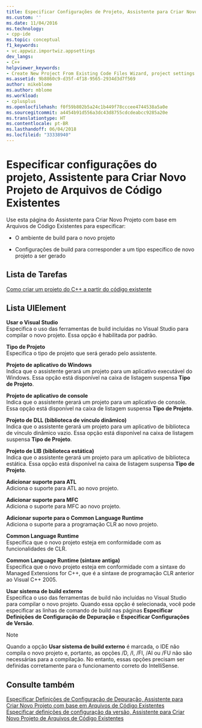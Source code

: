 ```yaml
---
title: Especificar Configurações de Projeto, Assistente para Criar Novo Projeto com base em Arquivos de Código Existentes | Microsoft Docs
ms.custom: ''
ms.date: 11/04/2016
ms.technology:
- cpp-ide
ms.topic: conceptual
f1_keywords:
- vc.appwiz.importwiz.appsettings
dev_langs:
- C++
helpviewer_keywords:
- Create New Project From Existing Code Files Wizard, project settings
ms.assetid: 9b8860c9-d35f-4f18-9565-2934d3d7f569
author: mikeblome
ms.author: mblome
ms.workload:
- cplusplus
ms.openlocfilehash: f0f59b802b5a24c1b449f78cccee4744538a5a0e
ms.sourcegitcommit: a4454b91d556a3dc43d8755cdcdeabcc9285a20e
ms.translationtype: HT
ms.contentlocale: pt-BR
ms.lasthandoff: 06/04/2018
ms.locfileid: "33338940"
---
```

# <a name="specify-project-settings-create-new-project-from-existing-code-files-wizard"></a>Especificar configurações do projeto, Assistente para Criar Novo Projeto de Arquivos de Código Existentes
Use esta página do Assistente para Criar Novo Projeto com base em Arquivos de Código Existentes para especificar:  
  
-   O ambiente de build para o novo projeto  
  
-   Configurações de build para corresponder a um tipo específico de novo projeto a ser gerado  
  
## <a name="task-list"></a>Lista de Tarefas  
 [Como criar um projeto do C++ a partir do código existente](../ide/how-to-create-a-cpp-project-from-existing-code.md)  
  
## <a name="uielement-list"></a>Lista UIElement  
 **Usar o Visual Studio**  
 Especifica o uso das ferramentas de build incluídas no Visual Studio para compilar o novo projeto. Essa opção é habilitada por padrão.  
  
 **Tipo de Projeto**  
 Especifica o tipo de projeto que será gerado pelo assistente.  
  
 **Projeto de aplicativo do Windows**  
 Indica que o assistente gerará um projeto para um aplicativo executável do Windows. Essa opção está disponível na caixa de listagem suspensa **Tipo de Projeto**.  
  
 **Projeto de aplicativo de console**  
 Indica que o assistente gerará um projeto para um aplicativo de console. Essa opção está disponível na caixa de listagem suspensa **Tipo de Projeto**.  
  
 **Projeto de DLL (biblioteca de vínculo dinâmico)**  
 Indica que o assistente gerará um projeto para um aplicativo de biblioteca de vínculo dinâmico vazio. Essa opção está disponível na caixa de listagem suspensa **Tipo de Projeto**.  
  
 **Projeto de LIB (biblioteca estática)**  
 Indica que o assistente gerará um projeto para um aplicativo de biblioteca estática. Essa opção está disponível na caixa de listagem suspensa **Tipo de Projeto**.  
  
 **Adicionar suporte para ATL**  
 Adiciona o suporte para ATL ao novo projeto.  
  
 **Adicionar suporte para MFC**  
 Adiciona o suporte para MFC ao novo projeto.  
  
 **Adicionar suporte para o Common Language Runtime**  
 Adiciona o suporte para a programação CLR ao novo projeto.  
  
 **Common Language Runtime**  
 Especifica que o novo projeto esteja em conformidade com as funcionalidades de CLR.  
  
 **Common Language Runtime (sintaxe antiga)**  
 Especifica que o novo projeto esteja em conformidade com a sintaxe do Managed Extensions for C++, que é a sintaxe de programação CLR anterior ao Visual C++ 2005.  
  
 **Usar sistema de build externo**  
 Especifica o uso das ferramentas de build não incluídas no Visual Studio para compilar o novo projeto. Quando essa opção é selecionada, você pode especificar as linhas de comando de build nas páginas **Especificar Definições de Configuração de Depuração** e **Especificar Configurações de Versão**.  
  
> [!NOTE]
>  Quando a opção **Usar sistema de build externo** é marcada, o IDE não compila o novo projeto e, portanto, as opções /D, /I, /FI, /AI ou /FU não são necessárias para a compilação. No entanto, essas opções precisam ser definidas corretamente para o funcionamento correto do IntelliSense.  
  
## <a name="see-also"></a>Consulte também  
 [Especificar Definições de Configuração de Depuração, Assistente para Criar Novo Projeto com base em Arquivos de Código Existentes](../ide/specify-debug-configuration-settings.md)   
 [Especificar definições de configuração da versão, Assistente para Criar Novo Projeto de Arquivos de Código Existentes](../ide/specify-release-configuration.md)